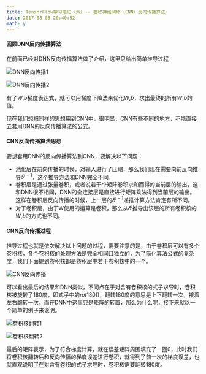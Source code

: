 ```yaml
---
title: TensorFlow学习笔记（六）-- 卷积神经网络（CNN）反向传播算法
date: 2017-08-03 20:40:52
math: y
---
```

#### 回顾DNN反向传播算法
在前面已经对DNN反向传播算法做了介绍，这里只给出简单推导过程

![DNN反向传播1](http://i1.bvimg.com/595056/309e0efdc08f7848.jpg)

![DNN反向传播2](http://i2.bvimg.com/595056/81416efb5bfbf077.jpg)

有了$W$,$b$梯度表达式，就可以用梯度下降法来优化$W$,$b$，求出最终的所有$W$,$b$的值。

现在我们想把同样的思想用到CNN中，很明显，CNN有些不同的地方，不能直接去套用DNN的反向传播算法的公式。

#### CNN反向传播算法思想
要想套用DNN的反向传播算法到CNN，要解决以下问题：

- 池化层在前向传播的时候，对输入进行了压缩，那么我们现在需要向前反向推导$\delta^{l-1}$，这个推导方法和DNN完全不同。
- 卷积层是通过张量卷积，或者说若干个矩阵卷积求和而得的当前层的输出，这和DNN很不相同，DNN的全连接层是直接进行矩阵乘法得到当前层的输出。这样在卷积层反向传播的时候，上一层的$\delta^{l-1}$递推计算方法肯定有所不同。
- 对于卷积层，由于W使用的运算是卷积，那么从$\delta^l$推导出该层的所有卷积核的$W$,$b$的方式也不同。

#### CNN反向传播过程
推导过程也就是依次解决以上问题的过程，需要注意的是，由于卷积层可以有多个卷积核，各个卷积核的处理方法是完全相同且独立的，为了简化算法公式的复杂度，我们下面提到卷积核都是卷积层中若干卷积核中的一个。

![CNN反向传播](http://i1.bvimg.com/595056/09e749ea91b7c78d.jpg)

可以看出最后的结果和DNN类似，不同点在于对含有卷积核的式子求导时，卷积核被旋转了180度，即式子中的$rot180()$，翻转180度的意思是上下翻转一次，接着左右翻转一次，而在DNN中这里只是矩阵的转置，那么为什么呢，接下来就以一个简单的例子来说明。

![卷积核翻转1](http://i2.bvimg.com/595056/f432258646c76038.jpg)

![卷积核翻转2](http://i1.bvimg.com/595056/a6318aaf6dcfa4fa.jpg)

最后的矩阵表示，为了符合梯度计算，就在误差矩阵周围填充了一圈0，此时我们将卷积核翻转后和反向传播的梯度误差进行卷积，就得到了前一次的梯度误差，也就直观说明了在对含有卷积的式子求导时，卷积核需要翻转180度。